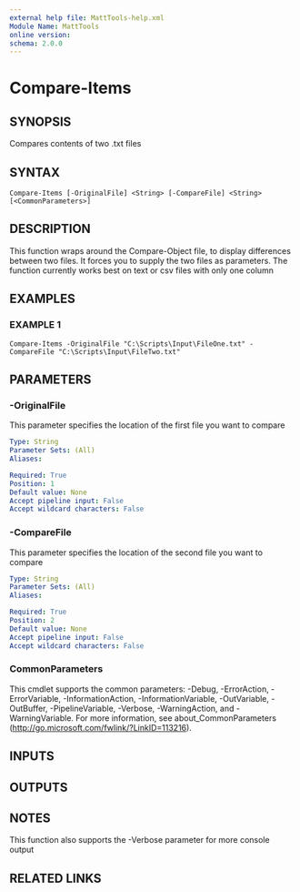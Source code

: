 ```yaml
---
external help file: MattTools-help.xml
Module Name: MattTools
online version:
schema: 2.0.0
---
```


# Compare-Items

## SYNOPSIS
Compares contents of two .txt files

## SYNTAX

```
Compare-Items [-OriginalFile] <String> [-CompareFile] <String> [<CommonParameters>]
```

## DESCRIPTION
This function wraps around the Compare-Object file, to display differences between two files.
It forces you to supply the two files as parameters.
The function currently works best on text or csv files with only one column

## EXAMPLES

### EXAMPLE 1
```
Compare-Items -OriginalFile "C:\Scripts\Input\FileOne.txt" -CompareFile "C:\Scripts\Input\FileTwo.txt"
```

## PARAMETERS

### -OriginalFile
This parameter specifies the location of the first file you want to compare

```yaml
Type: String
Parameter Sets: (All)
Aliases:

Required: True
Position: 1
Default value: None
Accept pipeline input: False
Accept wildcard characters: False
```

### -CompareFile
This parameter specifies the location of the second file you want to compare

```yaml
Type: String
Parameter Sets: (All)
Aliases:

Required: True
Position: 2
Default value: None
Accept pipeline input: False
Accept wildcard characters: False
```

### CommonParameters
This cmdlet supports the common parameters: -Debug, -ErrorAction, -ErrorVariable, -InformationAction, -InformationVariable, -OutVariable, -OutBuffer, -PipelineVariable, -Verbose, -WarningAction, and -WarningVariable.
For more information, see about_CommonParameters (http://go.microsoft.com/fwlink/?LinkID=113216).

## INPUTS

## OUTPUTS

## NOTES
This function also supports the -Verbose parameter for more console output

## RELATED LINKS
